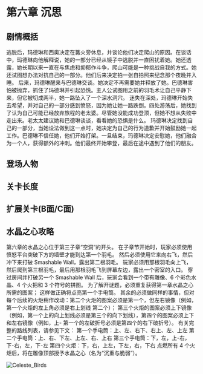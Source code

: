 # 第六章 沉思
## 剧情概括
逃脱后，玛德琳和西奥决定在篝火旁休息，并谈论他们决定爬山的原因。在谈话中，玛德琳向他解释说，她的一部分已经从镜子中逃脱并一直困扰着她。她还透露，她长期以来一直在与焦虑和抑郁作斗争，爬山可能是一种挑战自我的方式。她还试图想办法对抗自己的一部分。他们后来决定拍一张自拍照来纪念那个夜晚并入睡。
后来，玛德琳醒来与巴德琳交谈。她决定不再需要她并释放了她。巴德琳害怕被抛弃，抓住了玛德琳并引起恐慌。主人公试图用之前的羽毛术让自己平静下来，但它被切成两半，她一路坠入了一个深水洞穴。
迷失在深处，玛德琳开始失去希望，并对自己的一部分感到愤怒，因为她让她一路跌倒。四处游荡后，她找到了认为自己可能已经放弃旅程的老太婆。尽管她没能成功登顶，但她不想从失败中走出来。老太太建议她和巴德琳谈谈，看看她的恐惧是什么。
玛德琳决定找到自己的一部分，当她设法做到这一点时，她决定为自己的行为道歉并开始鼓励她一起工作。巴德琳不信任她，他们开始打架。一旦结束，玛德琳决定安慰她，他们融合为一个人，获得额外的冲刺。他们最终开始攀登，最后在途中遇到了他们的朋友。 
## 登场人物
## 关卡长度
## 扩展关卡(**B面**/**C面**)
## 水晶之心攻略
第六章的水晶之心位于第三子章“空洞”的开头。 在子章节开始时，玩家必须使用愤怒平台突破下方的墙壁才能到达第一个羽毛。 然后必须使用它来向右飞，然后冲下来打破 Smashable Wall，露出第二根羽毛。 玩家必须用那根羽毛向上飞，然后爬到第三根羽毛，最后用那根羽毛飞到屏幕左边，露出一个密室的入口。 穿过房间并打破另一个 Smashable Wall 后，玩家会看到一个带有雕像、6 个彩色水晶、4 个火把和 3 个符号的拼图。 
为了解开谜题，必须重复获得第一章水晶之心所需的图案； 这样做正确将点亮第一个手电筒。 其余的必须做同样的事情，但对每个后续的火炬稍作改动：第二个火炬的图案必须是第一个，但左右镜像（例如，第一个火炬的左上角必须是右上划线 第二个）； 第三个火炬的图案必须上下镜像（例如，第一个上的向上划线必须是第三个的向下划线），第四个的图案必须上下和左右镜像（例如，上- 第一个的左破折号必须是第四个的右下破折号）。 有关完整的路线列表，请参见下文：
第一个手电筒：上、左、右下、右上、左、上左
第二个手电筒：上、右、下左、上左、右、上右
第三个手电筒：下，左，上-右，下-右，左，下-左
第四个火炬：下，右，上左，下左，右，下右 
点燃所有 4 个火炬后，将在雕像顶部授予水晶之心（名为“沉重与脆弱”）。 

![Celeste_Birds](img/Celeste_Birds.png ':size=500')
